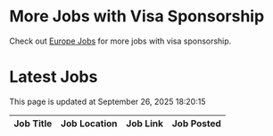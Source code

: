 # More Jobs with Visa Sponsorship

Check out [Europe Jobs](https://github.com/sureshparimi/europejobs#latest-jobs) for more jobs with visa sponsorship.

# Latest Jobs

This page is updated at September 26, 2025 18:20:15

| Job Title | Job Location | Job Link | Job Posted |
| --- | --- | --- | --- |
